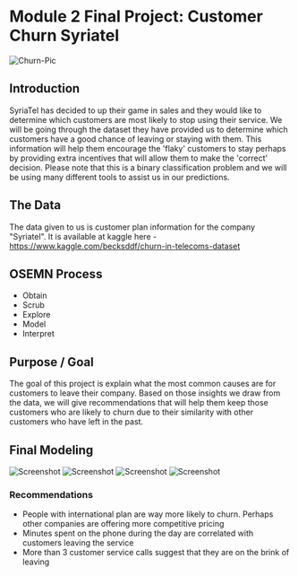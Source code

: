 # Module 2 Final Project: Customer Churn Syriatel

![Churn-Pic](https://github.com/jhusney1/Customer-Churn-Project/blob/master/Reduce-Your-Customer-Churn-Rate.jpg)

## Introduction

SyriaTel has decided to up their game in sales and they would like to determine which customers are most likely to stop using their service. We will be going through the dataset they have provided us to determine which customers have a good chance of leaving or staying with them. This information will help them encourage the 'flaky' customers to stay perhaps by providing extra incentives that will allow them to make the 'correct' decision. Please note that this is a binary classification problem and we will be using many different tools to assist us in our predictions.


## The Data
The data given to us is customer plan information for the company "Syriatel". It is available at kaggle here - https://www.kaggle.com/becksddf/churn-in-telecoms-dataset

## OSEMN Process
- Obtain
- Scrub
- Explore
- Model
- Interpret

## Purpose / Goal
The goal of this project is explain what the most common causes are for customers to leave their company. Based on those insights we draw from the data, we will give recommendations that will help them keep those customers who are likely to churn due to their similarity with other customers who have left in the past.

## Final Modeling
![Screenshot](compare_models.png)
![Screenshot](cust_service_calls.png)
![Screenshot](day_minutes.png)
![Screenshot](international_plan.png)
### Recommendations 
* People with international plan are way more likely to churn. Perhaps other companies are offering more competitive pricing 
* Minutes spent on the phone during the day are correlated with customers leaving the service
* More than 3 customer service calls suggest that they are on the brink of leaving
